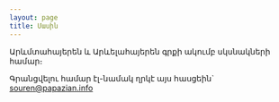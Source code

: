 ```yaml
---
layout: page
title: Մասին
---
```


Արևմտահայերեն և Արևելահայերեն գրքի ակումբ սկսնակների համար։

Գրանցվելու համար էլ-նամակ ղրկէ այս հասցեին` [souren@papazian.info](mailto:souren@papazian.info?subject=Թէյենք)